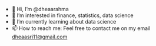 - 👋 Hi, I’m @dheaarahma
- 👀 I’m interested in finance, statistics, data science
- 🌱 I’m currently learning about data science
- 📫 How to reach me: 
Feel free to contact me on my email dheaasri11@gmail.com

